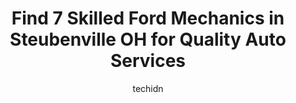 ---
layout: ampstory
image: https://images.unsplash.com/photo-1665065337441-699748f75598?ixlib=rb-4.0.3&ixid=MnwxMjA3fDB8MHxwaG90by1wYWdlfHx8fGVufDB8fHx8&auto=format&fit=crop&w=640&h=853&q=80
author: techidn
featured: false
description: Discover the 7 best Ford Mechanic in Steubenville OH, USA and ensure your vehicle receives the highest quality of care. These trusted professionals are known for their skill, knowledge, and 
title: Find 7 Skilled Ford Mechanics in Steubenville OH for Quality Auto Services
cover:
   title: Find 7 Skilled Ford Mechanics in Steubenville OH for Quality Auto Services
   subtitle: Rickpate
   background: https://images.unsplash.com/photo-1665065337441-699748f75598?ixlib=rb-4.0.3&ixid=MnwxMjA3fDB8MHxwaG90by1wYWdlfHx8fGVufDB8fHx8&auto=format&fit=crop&w=640&h=853&q=80

pages: 
 - layout: thirds
   top: <h1>#1 Monro Auto Service and Tire Centers</h1>
   bottom: "<p>Wouldnt go anywhere else for my automotive needs. This crew is top-notch, always friendly and very knowledgeable. AweSoMe!</p>"
   background: https://www.knot35.com/toplist/wp-content/uploads/2023/06/best-ford-mechanic-1-in-steubenville-oh-1685840889.jpeg
   backgroundblur: true
 - layout: thirds
   top: <h1>#2 Scassa Laney Tire of Steubenville</h1>
   bottom: "<p>206 S 4th St, Steubenville, OH 43952, United States</p>"
   background: https://www.knot35.com/toplist/wp-content/uploads/2023/06/best-ford-mechanic-2-in-steubenville-oh-1685840889.jpeg
   cta:
      link: https://www.knot35.com/toplist/find-7-skilled-ford-mechanics-in-steubenville-oh-for-quality-auto-services/
      text: Find 7 Skilled Ford Mechanics in Steubenville OH for Quality Auto Services
 - layout: thirds
   top: <h1>#3 Firestone Complete Auto Care</h1>
   bottom: "<p>432 Washington St, Steubenville, OH 43952, United States</p>"
   background: https://www.knot35.com/toplist/wp-content/uploads/2023/06/best-ford-mechanic-3-in-steubenville-oh-1685840890.jpeg
   cta:
      link: https://www.knot35.com/toplist/find-7-skilled-ford-mechanics-in-steubenville-oh-for-quality-auto-services/
      text: Find 7 Skilled Ford Mechanics in Steubenville OH for Quality Auto Services
 - layout: thirds
   top: <h1>#4 Busy B Muffler</h1>
   bottom: "<p>700 Market St, Steubenville, OH 43952, United States</p>"
   background: https://images.unsplash.com/photo-1608411404720-c8f0417bcdba?ixlib=rb-4.0.3&ixid=MnwxMjA3fDB8MHxwaG90by1wYWdlfHx8fGVufDB8fHx8&auto=format&fit=crop&w=640&h=853&q=80
   cta:
      link: https://www.knot35.com/toplist/find-7-skilled-ford-mechanics-in-steubenville-oh-for-quality-auto-services/
      text: Find 7 Skilled Ford Mechanics in Steubenville OH for Quality Auto Services
 - layout: thirds
   top: <h1>#5 Johnnys Tire & Auto Service</h1>
   bottom: "<p>720 N Court St, Steubenville, OH 43952, United States</p>"
   background: https://images.unsplash.com/photo-1574169208507-84376144848b?ixlib=rb-4.0.3&ixid=MnwxMjA3fDB8MHxwaG90by1wYWdlfHx8fGVufDB8fHx8&auto=format&fit=crop&w=640&h=853&q=80
   cta:
      link: https://www.knot35.com/toplist/find-7-skilled-ford-mechanics-in-steubenville-oh-for-quality-auto-services/
      text: Find 7 Skilled Ford Mechanics in Steubenville OH for Quality Auto Services
 - layout: thirds
   top: <h1>#6 Donnies Towing And Tires LLC</h1>
   bottom: "<p>246 N 3rd St, Steubenville, OH 43952, United States</p>"
   background: https://images.unsplash.com/photo-1604871000636-074fa5117945?ixlib=rb-4.0.3&ixid=MnwxMjA3fDB8MHxwaG90by1wYWdlfHx8fGVufDB8fHx8&auto=format&fit=crop&w=640&h=853&q=80
   cta:
      link: https://www.knot35.com/toplist/find-7-skilled-ford-mechanics-in-steubenville-oh-for-quality-auto-services/
      text: Find 7 Skilled Ford Mechanics in Steubenville OH for Quality Auto Services
 - layout: thirds
   top: <h1>#7 NAPA Auto Parts - Fayette Parts Service</h1>
   bottom: "<p>1512 Sunset Blvd, Steubenville, OH 43952, United States</p>"
   background: https://images.unsplash.com/photo-1608501821300-4f99e58bba77?ixlib=rb-4.0.3&ixid=MnwxMjA3fDB8MHxwaG90by1wYWdlfHx8fGVufDB8fHx8&auto=format&fit=crop&w=640&h=853&q=80
   cta:
      link: https://www.knot35.com/toplist/find-7-skilled-ford-mechanics-in-steubenville-oh-for-quality-auto-services/
      text: Find 7 Skilled Ford Mechanics in Steubenville OH for Quality Auto Services
 - layout: thirds
   middle: Continue reading...
   background: https://images.unsplash.com/photo-1527067829737-402993088e6b?ixlib=rb-4.0.3&ixid=MnwxMjA3fDB8MHxwaG90by1wYWdlfHx8fGVufDB8fHx8&auto=format&fit=crop&w=640&h=853&q=80
   cta:
      link: https://www.knot35.com/toplist/find-7-skilled-ford-mechanics-in-steubenville-oh-for-quality-auto-services/
      text: Find 7 Skilled Ford Mechanics in Steubenville OH for Quality Auto Services
      
---